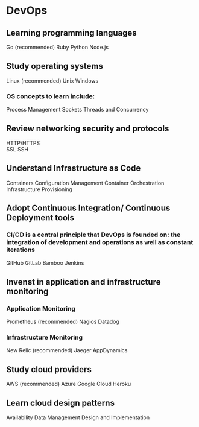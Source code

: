 # DevOps

## Learning programming languages
Go (recommended)
Ruby
Python
Node.js

## Study operating systems
Linux (recommended)
Unix
Windows
### OS concepts to learn include:
Process Management
Sockets
Threads and Concurrency

## Review networking security and protocols
HTTP/HTTPS  
SSL 
SSH

## Understand Infrastructure as Code
Containers
Configuration Management
Container Orchestration
Infrastructure Provisioning

## Adopt Continuous Integration/ Continuous Deployment tools
### CI/CD is a central principle that DevOps is founded on: the integration of development and operations as well as constant iterations
GitHub 
GitLab
Bamboo
Jenkins

## Invenst in application and infrastructure monitoring
### Application Monitoring
Prometheus (recommended)
Nagios
Datadog
### Infrastructure Monitoring
New Relic (recommended)
Jaeger
AppDynamics

## Study cloud providers
AWS (recommended)
Azure
Google Cloud
Heroku

## Learn cloud design patterns
Availability
Data Management
Design and Implementation